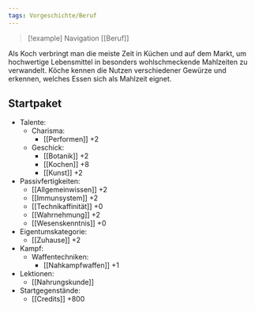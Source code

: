 ```yaml
---
tags: Vorgeschichte/Beruf
---
```

> [!example] Navigation 
>  [[Beruf]]

Als Koch verbringt man die meiste Zeit in Küchen und auf dem Markt, um hochwertige Lebensmittel in besonders wohlschmeckende Mahlzeiten zu verwandelt. Köche kennen die Nutzen verschiedener Gewürze und erkennen, welches Essen sich als Mahlzeit eignet. 


## Startpaket
- Talente:
	- Charisma:
		- [[Performen]] +2
	- Geschick:
		- [[Botanik]] +2
		- [[Kochen]] +8
		- [[Kunst]] +2
- Passivfertigkeiten:
	- [[Allgemeinwissen]] +2
	- [[Immunsystem]] +2
	- [[Technikaffinität]] +0
	- [[Wahrnehmung]] +2
	- [[Wesenskenntnis]] +0
- Eigentumskategorie:
	- [[Zuhause]] +2
- Kampf: 
	- Waffentechniken:
		- [[Nahkampfwaffen]] +1
- Lektionen:
	- [[Nahrungskunde]]
- Startgegenstände:
	- [[Credits]] +800